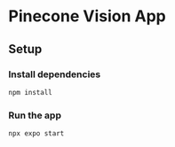# Pinecone Vision App

## Setup

### Install dependencies

```bash
npm install
```

### Run the app

```bash
npx expo start
```
